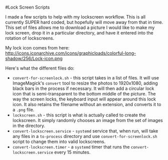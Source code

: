 #Lock Screen Scripts

I made a few scripts to help with my lockscreen workflow. This is all currently SUPER hard coded, but hopefully will move away from that in time. This set of files allows me to download a picture I would like to make my lock screen, drop it in a particular directory, and have it entered into the rotation of lockscreens.

My lock icon comes from here: http://icons.iconarchive.com/icons/graphicloads/colorful-long-shadow/256/Lock-icon.png

Here's what the different files do:

* `convert-for-screenlock.sh` - this script takes in a list of files. It will use ImageMagick's `convert` tool to resize the photos to 1920x1080, adding black bars in the process if necessary. It will then add a circular lock icon that is semi-transparent to the bottom middle of the picture. The way the screen locks, the keyboard input will appear around this lock icon. It also retains the filename without an extension, and converts it to a `.png` file. 
* `lockscreen.sh` - this script is what is actually called to create the lockscreen. It simply randomly chooses an image from the set of images in the directory.
* `convert-lockscreen.service` - `systemd` service that, when run, will take any files in a `to-process` directory and use `convert-for-screenlock.sh` script to change them into valid lockscreens.
* `convert-lockscreen.timer` - a `systemd` timer that runs the `convert-lockscreen.service` every 15 minutes. 

